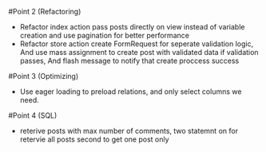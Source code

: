#Point 2 (Refactoring)
  * Refactor index action
        pass posts directly on view instead of variable creation and use pagination for better performance
  * Refactor store action
        create FormRequest for seperate validation logic,
        And use mass assignment to create post with validated data if validation passes,
        And flash message to notify that create proccess success

#Point 3 (Optimizing)
  * Use eager loading to preload relations, and only select columns we need.

#Point 4 (SQL)
  * reterive posts with max number of comments, two statemnt on for retervie all posts second to get one post only
